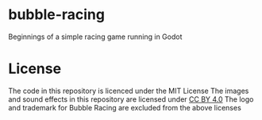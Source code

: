 # bubble-racing
Beginnings of a simple racing game running in Godot

# License
The code in this repository is licenced under the MIT License
The images and sound effects in this repository are licensed under [CC BY 4.0](https://creativecommons.org/licenses/by/4.0/)
The logo and trademark for Bubble Racing are excluded from the above licenses
